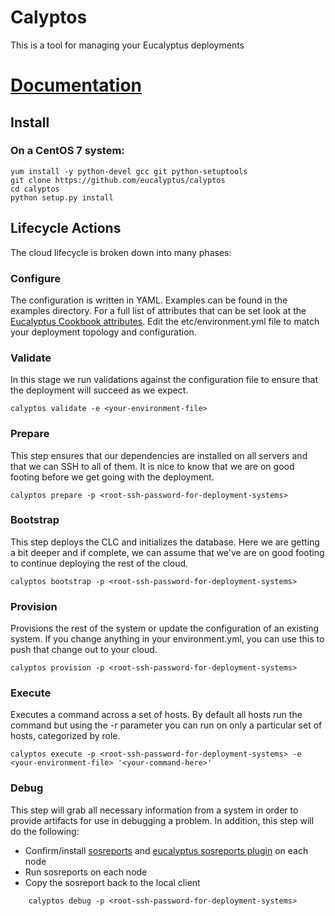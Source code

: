 # Calyptos

This is a tool for managing your Eucalyptus deployments

# [Documentation](http://calyptos.readthedocs.org/en/latest/)

## Install

### On a CentOS 7 system:

    yum install -y python-devel gcc git python-setuptools
    git clone https://github.com/eucalyptus/calyptos
    cd calyptos
    python setup.py install

## Lifecycle Actions
The cloud lifecycle is broken down into many phases:

### Configure
The configuration is written in YAML. Examples can be found in the examples directory. For a full list of attributes that can be set look at the [Eucalyptus Cookbook attributes](https://github.com/eucalyptus/eucalyptus-cookbook/blob/testing/attributes/default.rb). Edit the etc/environment.yml file to match your deployment topology and configuration.

### Validate
In this stage we run validations against the configuration file to ensure that the deployment will succeed as we expect.

    calyptos validate -e <your-environment-file>

### Prepare
This step ensures that our dependencies are installed on all servers and that we can SSH to all of them. It is nice to know that we are on good footing before we get going with the deployment.

    calyptos prepare -p <root-ssh-password-for-deployment-systems>

### Bootstrap
This step deploys the CLC and initializes the database. Here we are getting a bit deeper and if complete, we can assume that we've are on good footing to continue deploying the rest of the cloud.

    calyptos bootstrap -p <root-ssh-password-for-deployment-systems>

### Provision
Provisions the rest of the system or update the configuration of an existing system. If you change anything in your environment.yml, you can use this to push that change out to your cloud.

    calyptos provision -p <root-ssh-password-for-deployment-systems>

### Execute
Executes a command across a set of hosts. By default all hosts run the command but using the -r parameter you can run on only a particular set of hosts, categorized by role.

    calyptos execute -p <root-ssh-password-for-deployment-systems> -e <your-environment-file> '<your-command-here>'

### Debug
This step will grab all necessary information from a system in order to provide artifacts for use in debugging a problem.  In addition, this step will do the following:
* Confirm/install [sosreports](https://github.com/sosreport/sos) and [eucalyptus sosreports plugin](https://github.com/eucalyptus/eucalyptus-sosreport-plugins) on each node
* Run sosreports on each node
* Copy the sosreport back to the local client
```
    calyptos debug -p <root-ssh-password-for-deployment-systems>
```
